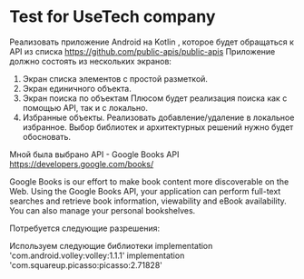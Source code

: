 # Test for UseTech company

Реализовать приложение Android на Kotlin , которое будет обращаться к API из списка
https://github.com/public-apis/public-apis
Приложение должно состоять из нескольких экранов: 
1. Экран списка элементов с простой разметкой.
2. Экран единичного объекта.
3. Экран поиска по объектам
Плюсом будет реализация поиска как с помощью API, так и с локально.
4. Избранные объекты.
Реализовать добавление/удаление в локальное избранное.
Выбор библиотек и архитектурных решений нужно будет обосновать.



Мной была выбрано API - Google Books API https://developers.google.com/books/

Google Books is our effort to make book content more discoverable on the Web. Using the Google Books API, your application can perform full-text searches and retrieve book information, viewability and eBook availability. You can also manage your personal bookshelves.

Потребуется следующие разрешения:
<uses-permission android:name="android.permission.INTERNET" />
<uses-permission android:name="android.permission.ACCESS_NETWORK_STATE" />

Используем следующие библиотеки
    implementation 'com.android.volley:volley:1.1.1'
    implementation 'com.squareup.picasso:picasso:2.71828'

